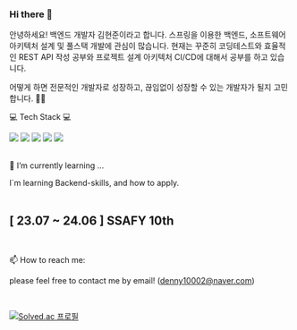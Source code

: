 ### Hi there 👋

안녕하세요! 백엔드 개발자 김현준이라고 합니다.
스프링을 이용한 백엔드, 소프트웨어 아키텍처 설계 및 풀스택 개발에 관심이 많습니다.
현재는 꾸준히 코딩테스트와 효율적인 REST API 작성 공부와 
프로젝트 설계 아키텍처 CI/CD에 대해서 공부를 하고 있습니다.

어떻게 하면 전문적인 개발자로 성장하고, 끊임없이 성장할 수 있는 개발자가 될지 고민합니다. 🤔🤔

💻 Tech Stack 💻

 <div>
   <img src="https://img.shields.io/badge/Java-007396?style=for-the-badge&logo=Java&logoColor=white"/>
   <img src="https://img.shields.io/badge/Spring-6DB33F?style=for-the-badge&logo=Spring&logoColor=white">
   <img src="https://img.shields.io/badge/mysql-4479A1?style=for-the-badge&logo=mysql&logoColor=white">
   <img src="https://img.shields.io/badge/html-E34F26?style=for-the-badge&logo=html5&logoColor=white">
   <img src="https://img.shields.io/badge/css-1572B6?style=for-the-badge&logo=css3&logoColor=white">
 </div>
 <br>

    

  
  🌱 I’m currently learning ...
  <div>I`m learning Backend-skills, and how to apply.</div>
  <br>

  <div><h2>[ 23.07 ~ 24.06 ] SSAFY 10th</h2></div>
  <br>

  📫 How to reach me:
    <p>please feel free to contact me by email! (denny10002@naver.com)</p>
  <br>

[![Solved.ac
프로필](http://mazassumnida.wtf/api/v2/generate_badge?boj=denny1002)](https://solved.ac/denny1002)

